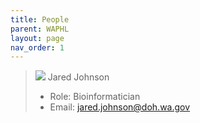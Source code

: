 ```yaml
---
title: People
parent: WAPHL
layout: page
nav_order: 1
---
```


> ![](https://avatars.githubusercontent.com/u/134550566?v=4)
> Jared Johnson
> - Role: Bioinformatician
> - Email: jared.johnson@doh.wa.gov